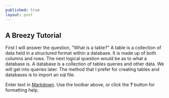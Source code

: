 ```yaml
---
published: true
layout: post
---
```

## A Breezy Tutorial

First I will answer the question, "What is a table?" A table is a collection of data held in a structured format within a database. It is made up of both columns and rows. The next logical question would be as to what a database is.  A database is a collection of tables queries and other data.  We will get into queries later. The method that I prefer for creating tables and databases is to import an sql file.




Enter text in [Markdown](http://daringfireball.net/projects/markdown/). Use the toolbar above, or click the **?** button for formatting help.
